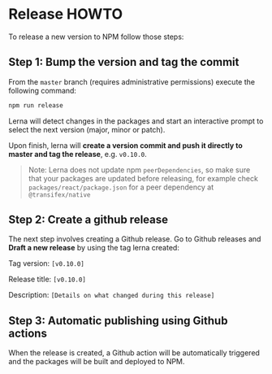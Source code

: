 # Release HOWTO

To release a new version to NPM follow those steps:

## Step 1: Bump the version and tag the commit

From the `master` branch (requires administrative permissions) execute the
following command:

```sh
npm run release
```

Lerna will detect changes in the packages and start an interactive prompt to
select the next version (major, minor or patch).

Upon finish, lerna will **create a version commit and push it directly to
master and tag the release**, e.g. `v0.10.0`.

> Note: Lerna does not update npm `peerDependencies`, so make sure that
> your packages are updated before releasing, for example check
> `packages/react/package.json` for a peer dependency at `@transifex/native`

## Step 2: Create a github release

The next step involves creating a Github release. Go to Github releases and
**Draft a new release** by using the tag lerna created:

Tag version: `[v0.10.0]`

Release title: `[v0.10.0]`

Description: `[Details on what changed during this release]`

## Step 3: Automatic publishing using Github actions

When the release is created, a Github action will be automatically triggered
and the packages will be built and deployed to NPM.
